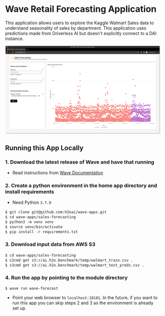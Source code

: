 # Wave Retail Forecasting Application 

This application allows users to explore the Kaggle Walmart Sales data to understand seasonality of sales by department.
This application uses predictions made from Driverless AI but doesn't explicitly connect to a DAI instance.

![Screenshot of the app][screenshot-main]

## Running this App Locally

### 1. Download the latest release of Wave and have that running

- Read instructions from [Wave Documentation][wave-docs-installation]

### 2. Create a python environment in the home app directory and install requirements

- Need Python `3.7.9`

```console
$ git clone git@github.com:h2oai/wave-apps.git
$ cd wave-apps/sales-forecasting
$ python3 -m venv venv
$ source venv/bin/activate
$ pip install -r requirements.txt
```

### 3. Download input data from AWS S3

```console
$ cd wave-apps/sales-forecasting
$ s3cmd get s3://ai.h2o.benchmark/temp/walmart_train.csv .
$ s3cmd get s3://ai.h2o.benchmark/temp/walmart_test_preds.csv .
```

### 4. Run the app by pointing to the module directory

```console
$ wave run wave-forecast
```

- Point your web browser to `localhost:10101`. In the future, if you want to run this app you can skip steps 2 and 3 as
  the environment is already set up.

[screenshot-main]: ./static/wave_sales_forecast.png "Screenshot of the app"
[wave-docs-installation]: https://h2oai.github.io/wave/docs/installation
